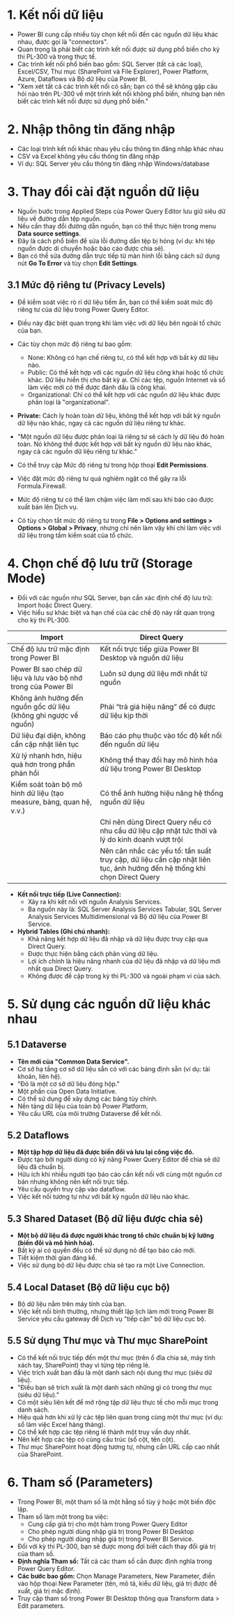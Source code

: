 # 1. Kết nối dữ liệu
- Power BI cung cấp nhiều tùy chọn kết nối đến các nguồn dữ liệu khác nhau, được gọi là "connectors".
- Quan trọng là phải biết các trình kết nối được sử dụng phổ biến cho kỳ thi PL-300 và trong thực tế.
- Các trình kết nối phổ biến bao gồm: SQL Server (tất cả các loại), Excel/CSV, Thư mục (SharePoint và File Explorer), Power Platform, Azure, Dataflows và Bộ dữ liệu của Power BI.
- "Xem xét tất cả các trình kết nối có sẵn; bạn có thể sẽ không gặp câu hỏi nào trên PL-300 về một trình kết nối không phổ biến, nhưng bạn nên biết các trình kết nối được sử dụng phổ biến."
# 2. Nhập thông tin đăng nhập
- Các loại trình kết nối khác nhau yêu cầu thông tin đăng nhập khác nhau  
- CSV và Excel không yêu cầu thông tin đăng nhập  
- Ví dụ: SQL Server yêu cầu thông tin đăng nhập Windows/database

# 3. Thay đổi cài đặt nguồn dữ liệu
- Nguồn bước trong Applied Steps của Power Query Editor lưu giữ siêu dữ liệu về đường dẫn tệp nguồn.
- Nếu cần thay đổi đường dẫn nguồn, bạn có thể thực hiện trong menu **Data source settings**.
- Đây là cách phổ biến để sửa lỗi đường dẫn tệp bị hỏng (ví dụ: khi tệp nguồn được di chuyển hoặc báo cáo được chia sẻ).
- Bạn có thể sửa đường dẫn trực tiếp từ màn hình lỗi bằng cách sử dụng nút **Go To Error** và tùy chọn **Edit Settings**.

## 3.1 Mức độ riêng tư (Privacy Levels)
- Để kiểm soát việc rò rỉ dữ liệu tiềm ẩn, bạn có thể kiểm soát mức độ riêng tư của dữ liệu trong Power Query Editor.
- Điều này đặc biệt quan trọng khi làm việc với dữ liệu bên ngoài tổ chức của bạn.
- Các tùy chọn mức độ riêng tư bao gồm:
  + None: Không có hạn chế riêng tư, có thể kết hợp với bất kỳ dữ liệu nào.
  + Public: Có thể kết hợp với các nguồn dữ liệu công khai hoặc tổ chức khác. Dữ liệu hiển thị cho bất kỳ ai. Chỉ các tệp, nguồn Internet và sổ làm việc mới có thể được đánh dấu là công khai.
  + Organizational: Chỉ có thể kết hợp với các nguồn dữ liệu khác được phân loại là "organizational".

- **Private:** Cách ly hoàn toàn dữ liệu, không thể kết hợp với bất kỳ nguồn dữ liệu nào khác, ngay cả các nguồn dữ liệu riêng tư khác.
- "Một nguồn dữ liệu được phân loại là riêng tư sẽ cách ly dữ liệu đó hoàn toàn. Nó không thể được kết hợp với bất kỳ nguồn dữ liệu nào khác, ngay cả các nguồn dữ liệu riêng tư khác."
- Có thể truy cập Mức độ riêng tư trong hộp thoại **Edit Permissions**.
- Việc đặt mức độ riêng tư quá nghiêm ngặt có thể gây ra lỗi Formula.Firewall.
- Mức độ riêng tư có thể làm chậm việc làm mới sau khi báo cáo được xuất bản lên Dịch vụ.
- Có tùy chọn tắt mức độ riêng tư trong **File > Options and settings > Options > Global > Privacy**, nhưng chỉ nên làm vậy khi chỉ làm việc với dữ liệu trong tầm kiểm soát của tổ chức.

# 4. Chọn chế độ lưu trữ (Storage Mode)
- Đối với các nguồn như SQL Server, bạn cần xác định chế độ lưu trữ: Import hoặc Direct Query.
- Việc hiểu sự khác biệt và hạn chế của các chế độ này rất quan trọng cho kỳ thi PL-300.

| **Import**                                                                                                                                     | **Direct Query**                                                                                                                                                   |
|------------------------------------------------------------------------------------------------------------------------------------------------|---------------------------------------------------------------------------------------------------------------------------------------------------------------------|
| Chế độ lưu trữ mặc định trong Power BI                                                                                                        | Kết nối trực tiếp giữa Power BI Desktop và nguồn dữ liệu                                                                     |
| Power BI sao chép dữ liệu và lưu vào bộ nhớ trong của Power BI                                                                                 | Luôn sử dụng dữ liệu mới nhất từ nguồn                                                                                       |
| Không ảnh hưởng đến nguồn gốc dữ liệu (không ghi ngược về nguồn)                                                                               | Phải “trả giá hiệu năng” để có được dữ liệu kịp thời                                                                        |
| Dữ liệu đại diện, không cần cập nhật liên tục                                                                                                   | Báo cáo phụ thuộc vào tốc độ kết nối đến nguồn dữ liệu                                                                      |
| Xử lý nhanh hơn, hiệu quả hơn trong phần phản hồi                                                                                              | Không thể thay đổi hay mô hình hóa dữ liệu trong Power BI Desktop                                                          |
| Kiểm soát toàn bộ mô hình dữ liệu (tạo measure, bảng, quan hệ, v.v.)                                                                           | Có thể ảnh hưởng hiệu năng hệ thống nguồn dữ liệu                                                                           |
|                                                                                                                                                 | Chỉ nên dùng Direct Query nếu có nhu cầu dữ liệu cập nhật tức thời và lý do kinh doanh vượt trội                            |
|                                                                                                                                                 | Nên cân nhắc các yếu tố: tần suất truy cập, dữ liệu cần cập nhật liên tục, ảnh hưởng đến hệ thống khi chọn Direct Query     |

- **Kết nối trực tiếp (Live Connection):**
  + Xảy ra khi kết nối với nguồn Analysis Services.
  + Ba nguồn này là: SQL Server Analysis Services Tabular, SQL Server Analysis Services Multidimensional và Bộ dữ liệu của Power BI Service.
- **Hybrid Tables (Ghi chú nhanh):**
  + Khả năng kết hợp dữ liệu đã nhập và dữ liệu được truy cập qua Direct Query.
  + Được thực hiện bằng cách phân vùng dữ liệu.
  + Lợi ích chính là hiệu năng nhanh của dữ liệu đã nhập và dữ liệu mới nhất qua Direct Query.
  + Không được đề cập trong kỳ thi PL-300 và ngoài phạm vi của sách.

# 5. Sử dụng các nguồn dữ liệu khác nhau
## 5.1 Dataverse
- **Tên mới của "Common Data Service".**
- Cơ sở hạ tầng cơ sở dữ liệu sẵn có với các bảng định sẵn (ví dụ: tài khoản, liên hệ).
- "Đó là một cơ sở dữ liệu đóng hộp."
- Một phần của Open Data Initiative.
- Có thể sử dụng để xây dựng các bảng tùy chỉnh.
- Nền tảng dữ liệu của toàn bộ Power Platform.
- Yêu cầu URL của môi trường Dataverse để kết nối.
## 5.2 Dataflows
- **Một tập hợp dữ liệu đã được biến đổi và lưu lại công việc đó.**
- Được tạo bởi người dùng có kỹ năng Power Query Editor để chia sẻ dữ liệu đã chuẩn bị.
- Hữu ích khi nhiều người tạo báo cáo cần kết nối với cùng một nguồn cơ bản nhưng không nên kết nối trực tiếp.
- Yêu cầu quyền truy cập vào dataflow.
- Việc kết nối tương tự như với bất kỳ nguồn dữ liệu nào khác.
## 5.3 Shared Dataset (Bộ dữ liệu được chia sẻ)
- **Một bộ dữ liệu đã được người khác trong tổ chức chuẩn bị kỹ lưỡng (biến đổi và mô hình hóa).**
- Bất kỳ ai có quyền đều có thể sử dụng nó để tạo báo cáo mới.
- Tiết kiệm thời gian đáng kể.
- Việc sử dụng bộ dữ liệu được chia sẻ tạo ra một Live Connection.
## 5.4 Local Dataset (Bộ dữ liệu cục bộ)
- Bộ dữ liệu nằm trên máy tính của bạn.
- Việc kết nối bình thường, nhưng thiết lập lịch làm mới trong Power BI Service yêu cầu gateway để Dịch vụ "tiếp cận" bộ dữ liệu cục bộ.
## 5.5 Sử dụng Thư mục và Thư mục SharePoint
- Có thể kết nối trực tiếp đến một thư mục (trên ổ đĩa chia sẻ, máy tính xách tay, SharePoint) thay vì từng tệp riêng lẻ.
- Việc trích xuất ban đầu là một danh sách nội dung thư mục (siêu dữ liệu).
- "Điều bạn sẽ trích xuất là một danh sách những gì có trong thư mục (siêu dữ liệu)."
- Có một siêu liên kết để mở rộng tập dữ liệu thực tế cho mỗi mục trong danh sách.
- Hiệu quả hơn khi xử lý các tệp liên quan trong cùng một thư mục (ví dụ: sổ làm việc Excel hàng tháng).
- Có thể kết hợp các tệp riêng lẻ thành một truy vấn duy nhất.
- Nên kết hợp các tệp có cùng cấu trúc (số cột, tên cột).
- Thư mục SharePoint hoạt động tương tự, nhưng cần URL cấp cao nhất của SharePoint.

# 6. Tham số (Parameters)
- Trong Power BI, một tham số là một hằng số tùy ý hoặc một biến độc lập.
- Tham số làm một trong ba việc:
  + Cung cấp giá trị cho một hàm trong Power Query Editor
  + Cho phép người dùng nhập giá trị trong Power BI Desktop
  + Cho phép người dùng nhập giá trị trong Power BI Service.
- Đối với kỳ thi PL-300, bạn sẽ được mong đợi biết cách thay đổi giá trị của tham số.
- **Định nghĩa Tham số:** Tất cả các tham số cần được định nghĩa trong Power Query Editor.
- **Các bước bao gồm:** Chọn Manage Parameters, New Parameter, điền vào hộp thoại New Parameter (tên, mô tả, kiểu dữ liệu, giá trị được đề xuất, giá trị mặc định).
- Truy cập tham số trong Power BI Desktop thông qua Transform data > Edit parameters.
